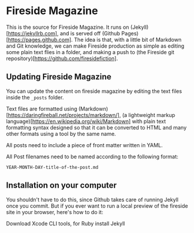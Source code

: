 # Fireside Magazine
This is the source for Fireside Magazine. It runs on (Jekyll)[https://jekyllrb.com], and is served off (Github Pages)[https://pages.github.com]. The idea is that, with a little bit of Markdown and Git knowledge, we can make Fireside production as simple as editing some plain text flies in a folder, and making a push to (the Fireside git repository)[https://github.com/firesidefiction].

## Updating Fireside Magazine
You can update the content on fireside magazine by editing the text files inside the `_posts` folder.

Text files are formatted using (Markdown)[https://daringfireball.net/projects/markdown/], (a lightweight markup language)[https://en.wikipedia.org/wiki/Markdown] with plain text formatting syntax designed so that it can be converted to HTML and many other formats using a tool by the same name.

All posts need to include a piece of front matter written in YAML.

All Post filenames need to be named according to the following format:

`YEAR-MONTH-DAY-title-of-the-post.md`

## Installation on your computer
You shouldn't have to do this, since Github takes care of running Jekyll once you commit. But if you ever want to run a local preview of the fireside site in your browser, here's how to do it:

Download Xcode CLI tools, for Ruby
install Jekyll
